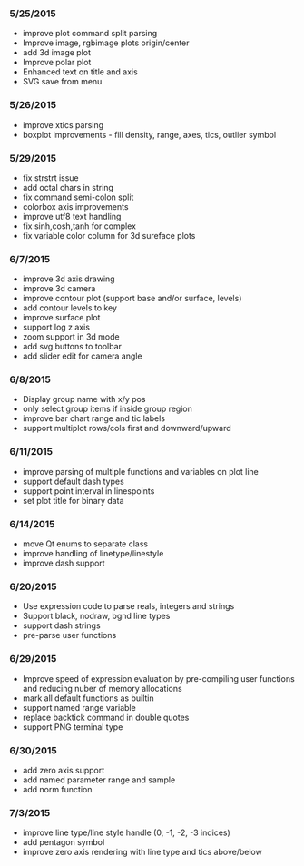 ### 5/25/2015
 + improve plot command split parsing
 + Improve image, rgbimage plots origin/center
 + add 3d image plot
 + Improve polar plot
 + Enhanced text on title and axis
 + SVG save from menu

### 5/26/2015
 + improve xtics parsing
 + boxplot improvements - fill density, range, axes, tics, outlier symbol

### 5/29/2015
 + fix strstrt issue
 + add octal chars in string
 + fix command semi-colon split
 + colorbox axis improvements
 + improve utf8 text handling
 + fix sinh,cosh,tanh for complex
 + fix variable color column for 3d sureface plots

### 6/7/2015
 + improve 3d axis drawing
 + improve 3d camera
 + improve contour plot (support base and/or surface, levels)
 + add contour levels to key
 + improve surface plot
 + support log z axis
 + zoom support in 3d mode
 + add svg buttons to toolbar
 + add slider edit for camera angle

### 6/8/2015
 + Display group name with x/y pos
 + only select group items if inside group region
 + improve bar chart range and tic labels
 + support multiplot rows/cols first and downward/upward

### 6/11/2015
 + improve parsing of multiple functions and variables on plot line
 + support default dash types
 + support point interval in linespoints
 + set plot title for binary data

### 6/14/2015
 + move Qt enums to separate class
 + improve handling of linetype/linestyle
 + improve dash support

### 6/20/2015
 + Use expression code to parse reals, integers and strings
 + Support black, nodraw, bgnd line types
 + support dash strings
 + pre-parse user functions

### 6/29/2015
 + Improve speed of expression evaluation by pre-compiling user functions and
   reducing nuber of memory allocations
 + mark all default functions as builtin
 + support named range variable
 + replace backtick command in double quotes
 + support PNG terminal type

### 6/30/2015
 + add zero axis support
 + add named parameter range and sample
 + add norm function

### 7/3/2015
 + improve line type/line style handle (0, -1, -2, -3 indices)
 + add pentagon symbol
 + improve zero axis rendering with line type and tics above/below
